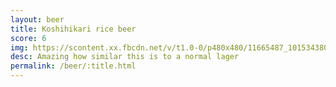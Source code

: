 ```yaml
---
layout: beer
title: Koshihikari rice beer
score: 6
img: https://scontent.xx.fbcdn.net/v/t1.0-0/p480x480/11665487_10153438037018745_87412937068060294_n.jpg?oh=ef2f8d8473dbade00778188166d254c6&oe=590F5750
desc: Amazing how similar this is to a normal lager
permalink: /beer/:title.html
---
```

